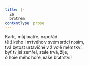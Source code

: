 ```yaml
---
title: |-
  Za
  bratrem
contentType: prose
---
```


Karle, můj bratře, napořád  
tě živého i mrtvého v svém srdci nosím,  
tvá bytost ustavičně v životě mém tkví,  
byť ty jsi zemřel, stále trvá, žije,  
ó hoře mého hoře, naše bratrství!
